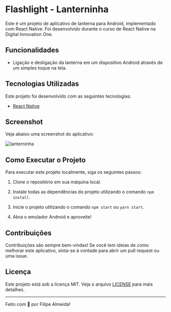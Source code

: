 # Flashlight - Lanterninha 

Este é um projeto de aplicativo de lanterna para Android, implementado com React Native. Foi desenvolvido durante o curso de React Native na Digital Innovation One.

## Funcionalidades

- Ligação e desligação da lanterna em um dispositivo Android através de um simples toque na tela.

## Tecnologias Utilizadas

Este projeto foi desenvolvido com as seguintes tecnologias:

- [React Native](https://reactnative.dev/)

## Screenshot

Veja abaixo uma screenshot do aplicativo:

![lanterninha](https://user-images.githubusercontent.com/103292859/183273008-bc446705-ecba-4ccb-8626-49790ca40011.jpg)

## Como Executar o Projeto

Para executar este projeto localmente, siga os seguintes passos:

1. Clone o repositório em sua máquina local.

2. Instale todas as dependências do projeto utilizando o comando `npm install`.

3. Inicie o projeto utilizando o comando `npm start` ou `yarn start`.

4. Abra o emulador Android e aproveite!

## Contribuições

Contribuições são sempre bem-vindas! Se você tem ideias de como melhorar este aplicativo, sinta-se à vontade para abrir um pull request ou uma issue.

## Licença

Este projeto está sob a licença MIT. Veja o arquivo [LICENSE](LICENSE.md) para mais detalhes.

---

Feito com 💜 por Filipe Almeida!
